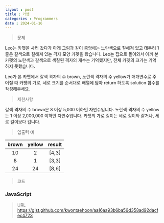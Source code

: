 ```yaml
---
layout : post
title : 카펫
categories : Programmers
date : 2024-01-16
---
```

> 문제<br>

Leo는 카펫을 사러 갔다가 아래 그림과 같이 중앙에는 노란색으로 칠해져 있고 테두리 1줄은 갈색으로 칠해져 있는 격자 모양 카펫을 봤습니다.
Leo는 집으로 돌아와서 아까 본 카펫의 노란색과 갈색으로 색칠된 격자의 개수는 기억했지만, 전체 카펫의 크기는 기억하지 못했습니다.

Leo가 본 카펫에서 갈색 격자의 수 brown, 노란색 격자의 수 yellow가 매개변수로 주어질 때 카펫의 가로, 세로 크기를 순서대로 배열에 담아 return 하도록 solution 함수를 작성해주세요.

> 제한사항<br>

갈색 격자의 수 brown은 8 이상 5,000 이하인 자연수입니다.
노란색 격자의 수 yellow는 1 이상 2,000,000 이하인 자연수입니다.
카펫의 가로 길이는 세로 길이와 같거나, 세로 길이보다 깁니다.

> 입출력 예<br>

|brown|yellow|result|
|:--:|:--:|:--:|
|10|2|[4,3]|
|8|1|[3,3]|
|24|24|[8,6]|

> 코드

### JavaScript

<script src="https://gist.github.com/kwontaehoon/aa16aa93b6ba56d358ad92dacfec4723.js"></script>

> URL
https://gist.github.com/kwontaehoon/aa16aa93b6ba56d358ad92dacfec4723
